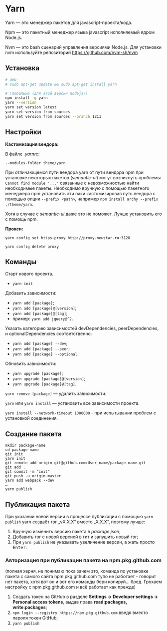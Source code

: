 # Yarn

Yarn — это менеджер пакетов для javascript-проекта/кода.

Npm — это пакетный менеджер языка javascript исполняемый ядром Node.js.

Nvm — это bash сценарий управления версиями Node.js. Для установки nvm
используйте репозиторий https://github.com/nvm-sh/nvm

## Установка

```bash
# deb
# sudo apt-get update && sudo apt-get install yarn

# Глобально (для этой версии nodejs?)
npm install -g yarn
yarn --version
yarn set version latest
yarn set version from sources
yarn set version from sources --branch 1211
```


## Настройки

__Кастомизация вендора:__

В файле _.yarnrc_:

```
--modules-folder theme/yarn
```

При отличающемся пути вендора yarn от пути вендора npm при установке некоторых пакетов (_semantic-ui_) могут возникнуть проблемы `Cannot find module '...'` связанные с невозможностью найти необходимые пакеты. Необходимо вручную с помощью пакетного менеджера npm установить эти паки кастомизировав путь вендора с помощью опции `--prefix <path>`, например `npm install archy --prefix ./theme/yarn`.

Хотя в случае с _semantic-ui_ даже это не поможет. Лучше установить его с помощь npm.

__Прокси:__

`yarn config set https-proxy http://proxy.newstar.ru:3128`

`yarn config delete proxy`

## Команды

Старт нового проекта.

* `yarn init`

Добавить зависимости:

* `yarn add [package]`;
* `yarn add [package]@[version]`;
* `yarn add [package]@[tag]`;
* пример: `yarn add jquery@^2`.

Указать категорию зависимостей devDependencies, peerDependencies, и optionalDependencies соответственно:

* `yarn add [package] --dev`;
* `yarn add [package] --peer`;
* `yarn add [package] --optional`.

Обновить зависимости:

* `yarn upgrade [package]`;
* `yarn upgrade [package]@[version]`;
* `yarn upgrade [package]@[tag]`.

`yarn remove [package]` — удалить зависимости.

`yarn` или `yarn install` — установить все зависимости проекта.

`yarn install --network-timeout 1000000` - при испытывании проблем с установкой соединения.

## Создание пакета

```
mkdir package-name
cd package-name
git init
yarn init
git remote add origin git@github.com:User_name/package-name.git
git add .
git commit -m "init"
git push -u origin master
yarn add webpack --dev
…
yarn publish
```

## Публикация пакета

При указании новой версии в процессе публикации с помощью `yarn publish` yarn создаёт тэг „vX.X.X“ вместо „X.X.X“, поэтому лучше:

1.   Вручную изменить версию пакета в _package.json_;
2.   Добавить тэг с новой версией в гит и запушить новый тэг;
3.   При `yarn publish` не указывать увеличение версии, а жать просто <kbd>Enter</kbd>.

### Авторизация при публикации пакета на npm.pkg.github.com

(полная херня, не понимаю пока зачем это, команда по установке пакета с самого
сайта npm.pkg.github.com тупо не работает - говорит нет пакета, хотя вот он и
вот его команды бери копируй... бред. Грохаем настройку с npm.pkg.github.com и
всё работает как прежде)

1.   Создать токен на GitHub в разделе __Settings -> Developer settings ->
     Personal access tokens__, выдав права __read:packages, write:packages__;
2.   `npm login --registry https://npm.pkg.github.com` введя вместо пароля токен GitHub;
3.   `yarn publish`
